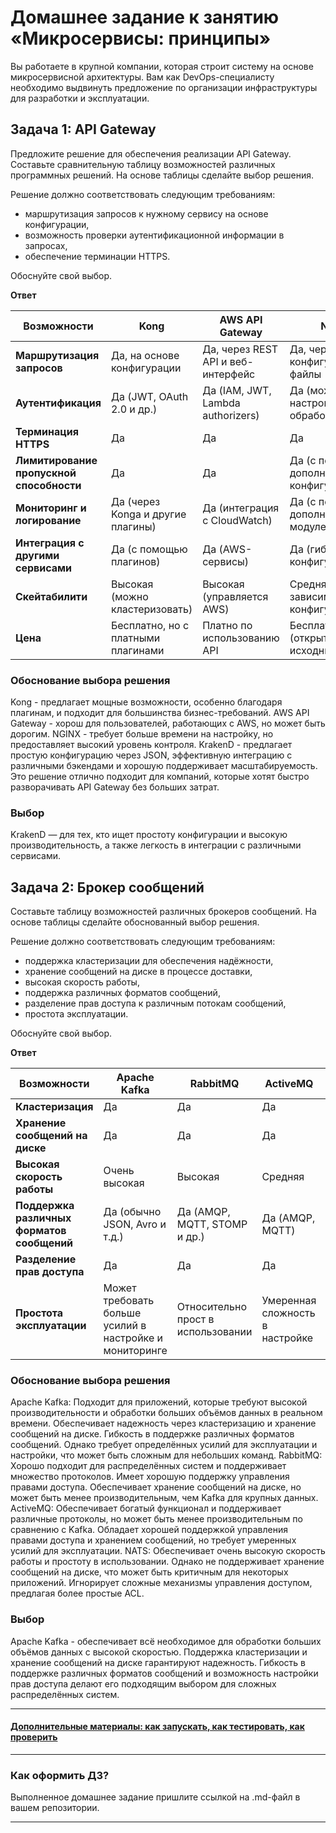 
# Домашнее задание к занятию «Микросервисы: принципы»

Вы работаете в крупной компании, которая строит систему на основе микросервисной архитектуры.
Вам как DevOps-специалисту необходимо выдвинуть предложение по организации инфраструктуры для разработки и эксплуатации.

## Задача 1: API Gateway 

Предложите решение для обеспечения реализации API Gateway. Составьте сравнительную таблицу возможностей различных программных решений. На основе таблицы сделайте выбор решения.

Решение должно соответствовать следующим требованиям:
- маршрутизация запросов к нужному сервису на основе конфигурации,
- возможность проверки аутентификационной информации в запросах,
- обеспечение терминации HTTPS.

Обоснуйте свой выбор.

**Ответ**

| Возможности               | Kong                   | AWS API Gateway         | NGINX                   | KrakenD                |
|---------------------------|------------------------|-------------------------|-------------------------|------------------------|
| **Маршрутизация запросов**| Да, на основе конфигурации | Да, через REST API и веб-интерфейс | Да, через конфигурационные файлы | Да, через конфигурацию JSON |
| **Аутентификация**        | Да (JWT, OAuth 2.0 и др.) | Да (IAM, JWT, Lambda authorizers) | Да (можно настроить обработчики) | Да (JWT, OAuth 2.0 и др.) |
| **Терминация HTTPS**      | Да                     | Да                      | Да                      | Да                     |
| **Лимитирование пропускной способности** | Да                     | Да                     | Да (с помощью дополнительной конфигурации) | Да                     |
| **Мониторинг и логирование** | Да (через Konga и другие плагины) | Да (интеграция с CloudWatch) | Да (с помощью дополнительных модулей) | Да (интеграция с Prometheus) |
| **Интеграция с другими сервисами** | Да (с помощью плагинов) | Да (AWS-сервисы)      | Да (гибкая конфигурация) | Да (поддержка различных бэкендов) |
| **Скейтабилити**          | Высокая (можно кластеризовать) | Высокая (управляется AWS) | Средняя (в зависимости от конфигурации) | Высокая (может масштабироваться) |
| **Цена**                  | Бесплатно, но с платными плагинами | Платно по использованию API | Бесплатно (открытый исходный код)             | Бесплатно (открытый исходный код) |

### Обоснование выбора решения

Kong - предлагает мощные возможности, особенно благодаря плагинам, и подходит для большинства бизнес-требований.
AWS API Gateway - хорош для пользователей, работающих с AWS, но может быть дорогим.
NGINX - требует больше времени на настройку, но предоставляет высокий уровень контроля.
KrakenD - предлагает простую конфигурацию через JSON, эффективную интеграцию с различными бэкендами и хорошую поддерживает масштабируемость. Это решение отлично подходит для компаний, которые хотят быстро разворачивать API Gateway без больших затрат.

### Выбор

KrakenD — для тех, кто ищет простоту конфигурации и высокую производительность, а также легкость в интеграции с различными сервисами.

## Задача 2: Брокер сообщений

Составьте таблицу возможностей различных брокеров сообщений. На основе таблицы сделайте обоснованный выбор решения.

Решение должно соответствовать следующим требованиям:
- поддержка кластеризации для обеспечения надёжности,
- хранение сообщений на диске в процессе доставки,
- высокая скорость работы,
- поддержка различных форматов сообщений,
- разделение прав доступа к различным потокам сообщений,
- простота эксплуатации.

Обоснуйте свой выбор.

**Ответ**

| Возможности                   | Apache Kafka            | RabbitMQ                | ActiveMQ               | NATS                  |
|-------------------------------|-------------------------|-------------------------|------------------------|-----------------------|
| **Кластеризация**             | Да                      | Да                      | Да                     | Да                    |
| **Хранение сообщений на диске** | Да                      | Да                      | Да                     | Нет                   |
| **Высокая скорость работы**    | Очень высокая           | Высокая                 | Средняя                | Очень высокая         |
| **Поддержка различных форматов сообщений** | Да (обычно JSON, Avro и т.д.) | Да (AMQP, MQTT, STOMP и др.) | Да (AMQP, MQTT)         | Да (JSON, MsgPack и др.) |
| **Разделение прав доступа**    | Да                      | Да                      | Да                     | Ограниченное (простые ACL) |
| **Простота эксплуатации**      | Может требовать больше усилий в настройке и мониторинге | Относительно прост в использовании | Умеренная сложность в настройке | Очень прост в использовании |

### Обоснование выбора решения

Apache Kafka:
Подходит для приложений, которые требуют высокой производительности и обработки больших объёмов данных в реальном времени.
Обеспечивает надежность через кластеризацию и хранение сообщений на диске.
Гибкость в поддержке различных форматов сообщений.
Однако требует определённых усилий для эксплуатации и настройки, что может быть сложным для небольших команд.
RabbitMQ:
Хорошо подходит для распределённых систем и поддерживает множество протоколов.
Имеет хорошую поддержку управления правами доступа.
Обеспечивает хранение сообщений на диске, но может быть менее производительным, чем Kafka для крупных данных.
ActiveMQ:
Обеспечивает богатый функционал и поддерживает различные протоколы, но может быть менее производительным по сравнению с Kafka.
Обладает хорошей поддержкой управления правами доступа и хранением сообщений, но требует умеренных усилий для эксплуатации.
NATS:
Обеспечивает очень высокую скорость работы и простоту в использовании.
Однако не поддерживает хранение сообщений на диске, что может быть критичным для некоторых приложений.
Игнорирует сложные механизмы управления доступом, предлагая более простые ACL.

### Выбор

Apache Kafka - обеспечивает всё необходимое для обработки больших объёмов данных с высокой скоростью.
Поддержка кластеризации и хранение сообщений на диске гарантируют надежность.
Гибкость в поддержке различных форматов сообщений и возможность настройки прав доступа делают его подходящим выбором для сложных распределённых систем.

---

#### [Дополнительные материалы: как запускать, как тестировать, как проверить](https://github.com/netology-code/devkub-homeworks/tree/main/11-microservices-02-principles)

---

### Как оформить ДЗ?

Выполненное домашнее задание пришлите ссылкой на .md-файл в вашем репозитории.

---
